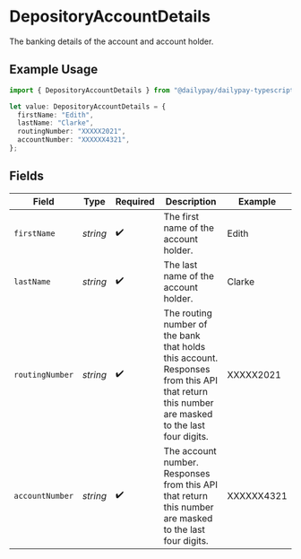 # DepositoryAccountDetails

The banking details of the account and account holder.

## Example Usage

```typescript
import { DepositoryAccountDetails } from "@dailypay/dailypay-typescript-sdk/models";

let value: DepositoryAccountDetails = {
  firstName: "Edith",
  lastName: "Clarke",
  routingNumber: "XXXXX2021",
  accountNumber: "XXXXXX4321",
};
```

## Fields

| Field                                                                                                                                       | Type                                                                                                                                        | Required                                                                                                                                    | Description                                                                                                                                 | Example                                                                                                                                     |
| ------------------------------------------------------------------------------------------------------------------------------------------- | ------------------------------------------------------------------------------------------------------------------------------------------- | ------------------------------------------------------------------------------------------------------------------------------------------- | ------------------------------------------------------------------------------------------------------------------------------------------- | ------------------------------------------------------------------------------------------------------------------------------------------- |
| `firstName`                                                                                                                                 | *string*                                                                                                                                    | :heavy_check_mark:                                                                                                                          | The first name of the account holder.                                                                                                       | Edith                                                                                                                                       |
| `lastName`                                                                                                                                  | *string*                                                                                                                                    | :heavy_check_mark:                                                                                                                          | The last name of the account holder.                                                                                                        | Clarke                                                                                                                                      |
| `routingNumber`                                                                                                                             | *string*                                                                                                                                    | :heavy_check_mark:                                                                                                                          | The routing number of the bank that holds this account. Responses from this API that return this number are masked to the last four digits. | XXXXX2021                                                                                                                                   |
| `accountNumber`                                                                                                                             | *string*                                                                                                                                    | :heavy_check_mark:                                                                                                                          | The account number. Responses from this API that return this number are masked to the last four digits.                                     | XXXXXX4321                                                                                                                                  |